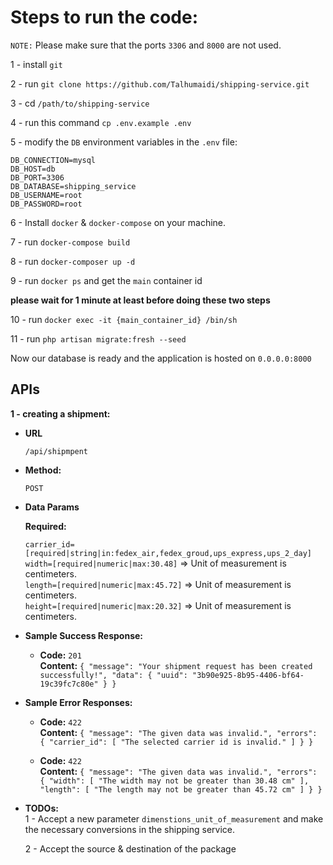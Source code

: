 # Steps to run the code:

`NOTE:` Please make sure that the ports `3306` and `8000` are not used.

1 - install `git`

2 - run `git clone https://github.com/Talhumaidi/shipping-service.git`

3 - cd `/path/to/shipping-service`

4 - run this command `cp .env.example .env`

5 - modify the `DB` environment variables in the `.env` file:

`DB_CONNECTION=mysql`\
`DB_HOST=db`\
`DB_PORT=3306`\
`DB_DATABASE=shipping_service`\
`DB_USERNAME=root`\
`DB_PASSWORD=root`

6 - Install `docker` & `docker-compose` on your machine.

7 - run `docker-compose build`

8 - run `docker-composer up -d`

9 - run `docker ps` and get the `main` container id

**please wait for 1 minute at least before doing these two steps**

10 - run `docker exec -it {main_container_id} /bin/sh`

11 - run `php artisan migrate:fresh --seed`

Now our database is ready and the application is hosted on `0.0.0.0:8000`

**APIs**
----

**1 - creating a shipment:**

* **URL**

  `/api/shipmpent`

* **Method:**

  `POST`

* **Data Params**

  **Required:**

  `carrier_id=[required|string|in:fedex_air,fedex_groud,ups_express,ups_2_day]`\
  `width=[required|numeric|max:30.48]` =>  Unit of measurement is centimeters.\
  `length=[required|numeric|max:45.72]` => Unit of measurement is centimeters.\
  `height=[required|numeric|max:20.32]` => Unit of measurement is centimeters.

* **Sample Success Response:**

    * **Code:** `201`\
      **Content:** `{
      "message": "Your shipment request has been created successfully!",
      "data": {
      "uuid": "3b90e925-8b95-4406-bf64-19c39fc7c80e"
      }
      }`

* **Sample Error Responses:**
    * **Code:** `422`\
      **Content:** `{
      "message": "The given data was invalid.",
      "errors": {
      "carrier_id": [
      "The selected carrier id is invalid."
      ]
      }
      }`

    * **Code:** `422`\
      **Content:** `{
      "message": "The given data was invalid.",
      "errors": {
      "width": [
      "The width may not be greater than 30.48 cm"
      ],
      "length": [
      "The length may not be greater than 45.72 cm"
      ]
      }
      }`

* **TODOs:**\
  1 - Accept a new parameter `dimenstions_unit_of_measurement` and make the necessary conversions in the shipping service.

  2 - Accept the source & destination of the package  
